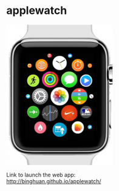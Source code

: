 applewatch
==========

<img src="./images/Apple_Watch.png">

Link to launch the web app: <br/>
<a href="http://binghuan.github.io/applewatch/">http://binghuan.github.io/applewatch/</a>
